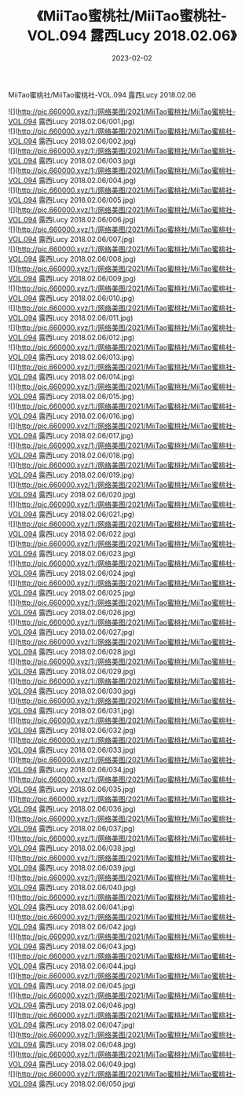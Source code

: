 ﻿---
layout: post
title:  《MiiTao蜜桃社/MiiTao蜜桃社-VOL.094 露西Lucy 2018.02.06》
date:   2023-02-02
img: http://pic.660000.xyz/1:/网络美图/2021/MiiTao蜜桃社/MiiTao蜜桃社-VOL.094 露西Lucy 2018.02.06/000.jpg
categories: [美女, 清纯, 唯美]
---

MiiTao蜜桃社/MiiTao蜜桃社-VOL.094 露西Lucy 2018.02.06

 ![](http://pic.660000.xyz/1:/网络美图/2021/MiiTao蜜桃社/MiiTao蜜桃社-VOL.094 露西Lucy 2018.02.06/001.jpg) <br>![](http://pic.660000.xyz/1:/网络美图/2021/MiiTao蜜桃社/MiiTao蜜桃社-VOL.094 露西Lucy 2018.02.06/002.jpg) <br>![](http://pic.660000.xyz/1:/网络美图/2021/MiiTao蜜桃社/MiiTao蜜桃社-VOL.094 露西Lucy 2018.02.06/003.jpg) <br>![](http://pic.660000.xyz/1:/网络美图/2021/MiiTao蜜桃社/MiiTao蜜桃社-VOL.094 露西Lucy 2018.02.06/004.jpg) <br>![](http://pic.660000.xyz/1:/网络美图/2021/MiiTao蜜桃社/MiiTao蜜桃社-VOL.094 露西Lucy 2018.02.06/005.jpg) <br>![](http://pic.660000.xyz/1:/网络美图/2021/MiiTao蜜桃社/MiiTao蜜桃社-VOL.094 露西Lucy 2018.02.06/006.jpg) <br>![](http://pic.660000.xyz/1:/网络美图/2021/MiiTao蜜桃社/MiiTao蜜桃社-VOL.094 露西Lucy 2018.02.06/007.jpg) <br>![](http://pic.660000.xyz/1:/网络美图/2021/MiiTao蜜桃社/MiiTao蜜桃社-VOL.094 露西Lucy 2018.02.06/008.jpg) <br>![](http://pic.660000.xyz/1:/网络美图/2021/MiiTao蜜桃社/MiiTao蜜桃社-VOL.094 露西Lucy 2018.02.06/009.jpg) <br>![](http://pic.660000.xyz/1:/网络美图/2021/MiiTao蜜桃社/MiiTao蜜桃社-VOL.094 露西Lucy 2018.02.06/010.jpg) <br>![](http://pic.660000.xyz/1:/网络美图/2021/MiiTao蜜桃社/MiiTao蜜桃社-VOL.094 露西Lucy 2018.02.06/011.jpg) <br>![](http://pic.660000.xyz/1:/网络美图/2021/MiiTao蜜桃社/MiiTao蜜桃社-VOL.094 露西Lucy 2018.02.06/012.jpg) <br>![](http://pic.660000.xyz/1:/网络美图/2021/MiiTao蜜桃社/MiiTao蜜桃社-VOL.094 露西Lucy 2018.02.06/013.jpg) <br>![](http://pic.660000.xyz/1:/网络美图/2021/MiiTao蜜桃社/MiiTao蜜桃社-VOL.094 露西Lucy 2018.02.06/014.jpg) <br>![](http://pic.660000.xyz/1:/网络美图/2021/MiiTao蜜桃社/MiiTao蜜桃社-VOL.094 露西Lucy 2018.02.06/015.jpg) <br>![](http://pic.660000.xyz/1:/网络美图/2021/MiiTao蜜桃社/MiiTao蜜桃社-VOL.094 露西Lucy 2018.02.06/016.jpg) <br>![](http://pic.660000.xyz/1:/网络美图/2021/MiiTao蜜桃社/MiiTao蜜桃社-VOL.094 露西Lucy 2018.02.06/017.jpg) <br>![](http://pic.660000.xyz/1:/网络美图/2021/MiiTao蜜桃社/MiiTao蜜桃社-VOL.094 露西Lucy 2018.02.06/018.jpg) <br>![](http://pic.660000.xyz/1:/网络美图/2021/MiiTao蜜桃社/MiiTao蜜桃社-VOL.094 露西Lucy 2018.02.06/019.jpg) <br>![](http://pic.660000.xyz/1:/网络美图/2021/MiiTao蜜桃社/MiiTao蜜桃社-VOL.094 露西Lucy 2018.02.06/020.jpg) <br>![](http://pic.660000.xyz/1:/网络美图/2021/MiiTao蜜桃社/MiiTao蜜桃社-VOL.094 露西Lucy 2018.02.06/021.jpg) <br>![](http://pic.660000.xyz/1:/网络美图/2021/MiiTao蜜桃社/MiiTao蜜桃社-VOL.094 露西Lucy 2018.02.06/022.jpg) <br>![](http://pic.660000.xyz/1:/网络美图/2021/MiiTao蜜桃社/MiiTao蜜桃社-VOL.094 露西Lucy 2018.02.06/023.jpg) <br>![](http://pic.660000.xyz/1:/网络美图/2021/MiiTao蜜桃社/MiiTao蜜桃社-VOL.094 露西Lucy 2018.02.06/024.jpg) <br>![](http://pic.660000.xyz/1:/网络美图/2021/MiiTao蜜桃社/MiiTao蜜桃社-VOL.094 露西Lucy 2018.02.06/025.jpg) <br>![](http://pic.660000.xyz/1:/网络美图/2021/MiiTao蜜桃社/MiiTao蜜桃社-VOL.094 露西Lucy 2018.02.06/026.jpg) <br>![](http://pic.660000.xyz/1:/网络美图/2021/MiiTao蜜桃社/MiiTao蜜桃社-VOL.094 露西Lucy 2018.02.06/027.jpg) <br>![](http://pic.660000.xyz/1:/网络美图/2021/MiiTao蜜桃社/MiiTao蜜桃社-VOL.094 露西Lucy 2018.02.06/028.jpg) <br>![](http://pic.660000.xyz/1:/网络美图/2021/MiiTao蜜桃社/MiiTao蜜桃社-VOL.094 露西Lucy 2018.02.06/029.jpg) <br>![](http://pic.660000.xyz/1:/网络美图/2021/MiiTao蜜桃社/MiiTao蜜桃社-VOL.094 露西Lucy 2018.02.06/030.jpg) <br>![](http://pic.660000.xyz/1:/网络美图/2021/MiiTao蜜桃社/MiiTao蜜桃社-VOL.094 露西Lucy 2018.02.06/031.jpg) <br>![](http://pic.660000.xyz/1:/网络美图/2021/MiiTao蜜桃社/MiiTao蜜桃社-VOL.094 露西Lucy 2018.02.06/032.jpg) <br>![](http://pic.660000.xyz/1:/网络美图/2021/MiiTao蜜桃社/MiiTao蜜桃社-VOL.094 露西Lucy 2018.02.06/033.jpg) <br>![](http://pic.660000.xyz/1:/网络美图/2021/MiiTao蜜桃社/MiiTao蜜桃社-VOL.094 露西Lucy 2018.02.06/034.jpg) <br>![](http://pic.660000.xyz/1:/网络美图/2021/MiiTao蜜桃社/MiiTao蜜桃社-VOL.094 露西Lucy 2018.02.06/035.jpg) <br>![](http://pic.660000.xyz/1:/网络美图/2021/MiiTao蜜桃社/MiiTao蜜桃社-VOL.094 露西Lucy 2018.02.06/036.jpg) <br>![](http://pic.660000.xyz/1:/网络美图/2021/MiiTao蜜桃社/MiiTao蜜桃社-VOL.094 露西Lucy 2018.02.06/037.jpg) <br>![](http://pic.660000.xyz/1:/网络美图/2021/MiiTao蜜桃社/MiiTao蜜桃社-VOL.094 露西Lucy 2018.02.06/038.jpg) <br>![](http://pic.660000.xyz/1:/网络美图/2021/MiiTao蜜桃社/MiiTao蜜桃社-VOL.094 露西Lucy 2018.02.06/039.jpg) <br>![](http://pic.660000.xyz/1:/网络美图/2021/MiiTao蜜桃社/MiiTao蜜桃社-VOL.094 露西Lucy 2018.02.06/040.jpg) <br>![](http://pic.660000.xyz/1:/网络美图/2021/MiiTao蜜桃社/MiiTao蜜桃社-VOL.094 露西Lucy 2018.02.06/041.jpg) <br>![](http://pic.660000.xyz/1:/网络美图/2021/MiiTao蜜桃社/MiiTao蜜桃社-VOL.094 露西Lucy 2018.02.06/042.jpg) <br>![](http://pic.660000.xyz/1:/网络美图/2021/MiiTao蜜桃社/MiiTao蜜桃社-VOL.094 露西Lucy 2018.02.06/043.jpg) <br>![](http://pic.660000.xyz/1:/网络美图/2021/MiiTao蜜桃社/MiiTao蜜桃社-VOL.094 露西Lucy 2018.02.06/044.jpg) <br>![](http://pic.660000.xyz/1:/网络美图/2021/MiiTao蜜桃社/MiiTao蜜桃社-VOL.094 露西Lucy 2018.02.06/045.jpg) <br>![](http://pic.660000.xyz/1:/网络美图/2021/MiiTao蜜桃社/MiiTao蜜桃社-VOL.094 露西Lucy 2018.02.06/046.jpg) <br>![](http://pic.660000.xyz/1:/网络美图/2021/MiiTao蜜桃社/MiiTao蜜桃社-VOL.094 露西Lucy 2018.02.06/047.jpg) <br>![](http://pic.660000.xyz/1:/网络美图/2021/MiiTao蜜桃社/MiiTao蜜桃社-VOL.094 露西Lucy 2018.02.06/048.jpg) <br>![](http://pic.660000.xyz/1:/网络美图/2021/MiiTao蜜桃社/MiiTao蜜桃社-VOL.094 露西Lucy 2018.02.06/049.jpg) <br>![](http://pic.660000.xyz/1:/网络美图/2021/MiiTao蜜桃社/MiiTao蜜桃社-VOL.094 露西Lucy 2018.02.06/050.jpg) <br>